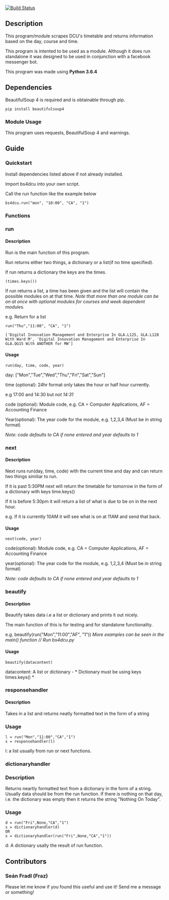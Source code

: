 [![Build Status](https://travis-ci.org/Frazl/DCU-Timetable-Scraper.svg?branch=master)](https://travis-ci.org/Frazl/DCU-Timetable-Scraper)

## Description 

This program/module scrapes DCU's timetable and returns information based on the day, course and time. 

This program is intented to be used as a module. Although it does run standalone it was designed to be used in conjunction with a facebook messenger bot.

This program was made using **Python 3.6.4**

## Dependencies

BeautifulSoup 4 is required and is obtainable through pip.

```
pip install beautifulsoup4
```

### Module Usage

This program uses requests, BeautifulSoup 4 and warnings.

## Guide

### Quickstart

Install dependencies listed above if not already installed.

Import bs4dcu into your own script. 

Call the run function like the example below

```
bs4dcu.run("mon", "10:00", "CA", "1")
```

### Functions

### run

#### Description

Run is the main function of this program.

Run returns either two things, a dictionary or a list(if no time specified).

If run returns a dictionary the keys are the times. 
````
(times.keys()) 
````

If run returns a list, a time has been given and the list will contain the possible modules on at that time. *Note that more than one module can be on at once with optional modules for courses and week dependent modules.*

e.g. Return for a list 

```
run("Thu","11:00", "CA", "1")

['Digital Innovation Management and Enterprise In GLA.L125, GLA.L128 With Ward M', 'Digital Innovation Management and Enterprise In GLA.QG15 With ANOTHER for MW']
```

#### Usage

```
run(day, time, code, year)
````
day: ["Mon","Tue","Wed","Thu","Fri","Sat","Sun"]

time (optional): 24hr format only takes the hour or half hour currently. 

e.g 17:00 and 14:30 but *not 14:31*

code (optional): Module code, e.g. CA = Computer Applications, AF = Accounting Finance 

Year(optional): The year code for the module, e.g. 1,2,3,4 (Must be in string format)

*Note: code defaults to CA if none entered and year defaults to 1*

### next

#### Description

Next runs run(day, time, code) with the current time and day and can return two things similiar to run.

If it is past 5:30PM next will return the timetable for tomorrow in the form of a dictionary with keys time.keys()

If it is before 5:30pm it will return a list of what is due to be on in the next hour. 

e.g. If it is currently 10AM it will see what is on at 11AM and send that back. 

#### Usage

```
next(code, year)
```

code(optional): Module code, e.g. CA = Computer Applications, AF = Accounting Finance

year(optional): The year code for the module, e.g. 1,2,3,4 (Must be in string format) 

*Note: code defaults to CA if none entered and year defaults to 1*


### beautify

#### Description

Beautify takes data i.e a list or dictionary and prints it out nicely. 

The main function of this is for testing and for standalone functionality.

e.g. beautify(run("Mon","11:00","AF", "1")) *More examples can be seen in the main() function // Run bs4dcu.py*

#### Usage 

```
beautify(datacontent)
```

datacontent: A list or dictionary - * Dictionary must be using keys times.keys() *

### responsehandler

#### Description

Takes in a list and returns neatly formatted text in the form of a string

### Usage

```
l = run("Mon","11:00","CA","1")
s = responsehandler(l)
```

l: a list usually from run or next functions.

### dictionaryhandler

### Description

Returns neartly formatted text from a dictionary in the form of a string. Usually data should be from the run function.
If there is nothing on that day, i.e. the dictionary was empty then it returns the string "Nothing On Today".

### Usage

```
d = run("Fri",None,"CA","1")
s = dictionaryhandler(d)
OR
s = dictionaryhandler(run("Fri",None,"CA","1"))
```

d: A dictionary usally the result of run function.
## Contributors

### Seán Fradl (Fraz)

Please let me know if you found this useful and use it! Send me a message or something!
